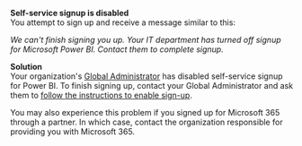 **Self-service signup is disabled**    
You attempt to sign up and receive a message similar to this: 

*We can't finish signing you up. Your IT department has turned off signup for Microsoft Power BI. Contact them to complete signup.* 

**Solution**    
Your organization's [Global Administrator](https://docs.microsoft.com/azure/active-directory/users-groups-roles/directory-assign-admin-roles) has disabled self-service signup for Power BI. To finish signing up, contact your Global Administrator and ask them to [follow the instructions to enable sign-up](../admin/service-admin-disable-self-service.md). 

You may also experience this problem if you signed up for Microsoft 365 through a partner. In which case, contact the organization responsible for providing you with Microsoft 365. 